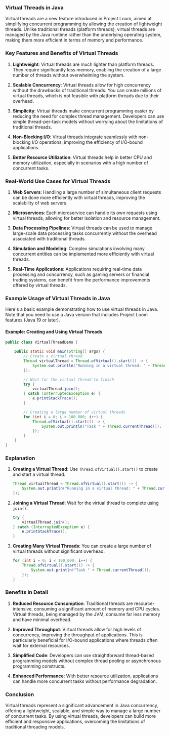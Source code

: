 ### Virtual Threads in Java

Virtual threads are a new feature introduced in Project Loom, aimed at simplifying concurrent programming by allowing the creation of lightweight threads. Unlike traditional threads (platform threads), virtual threads are managed by the Java runtime rather than the underlying operating system, making them more efficient in terms of memory and performance.

### Key Features and Benefits of Virtual Threads

1. **Lightweight**: Virtual threads are much lighter than platform threads. They require significantly less memory, enabling the creation of a large number of threads without overwhelming the system.

2. **Scalable Concurrency**: Virtual threads allow for high concurrency without the drawbacks of traditional threads. You can create millions of virtual threads, which is not feasible with platform threads due to their overhead.

3. **Simplicity**: Virtual threads make concurrent programming easier by reducing the need for complex thread management. Developers can use simple thread-per-task models without worrying about the limitations of traditional threads.

4. **Non-Blocking I/O**: Virtual threads integrate seamlessly with non-blocking I/O operations, improving the efficiency of I/O-bound applications.

5. **Better Resource Utilization**: Virtual threads help in better CPU and memory utilization, especially in scenarios with a high number of concurrent tasks.

### Real-World Use Cases for Virtual Threads

1. **Web Servers**: Handling a large number of simultaneous client requests can be done more efficiently with virtual threads, improving the scalability of web servers.

2. **Microservices**: Each microservice can handle its own requests using virtual threads, allowing for better isolation and resource management.

3. **Data Processing Pipelines**: Virtual threads can be used to manage large-scale data processing tasks concurrently without the overhead associated with traditional threads.

4. **Simulation and Modeling**: Complex simulations involving many concurrent entities can be implemented more efficiently with virtual threads.

5. **Real-Time Applications**: Applications requiring real-time data processing and concurrency, such as gaming servers or financial trading systems, can benefit from the performance improvements offered by virtual threads.

### Example Usage of Virtual Threads in Java

Here's a basic example demonstrating how to use virtual threads in Java. Note that you need to use a Java version that includes Project Loom features (Java 19 or later).

#### Example: Creating and Using Virtual Threads

```java
public class VirtualThreadDemo {

    public static void main(String[] args) {
        // Create a virtual thread
        Thread virtualThread = Thread.ofVirtual().start(() -> {
            System.out.println("Running in a virtual thread: " + Thread.currentThread());
        });

        // Wait for the virtual thread to finish
        try {
            virtualThread.join();
        } catch (InterruptedException e) {
            e.printStackTrace();
        }

        // Creating a large number of virtual threads
        for (int i = 0; i < 100_000; i++) {
            Thread.ofVirtual().start(() -> {
                System.out.println("Task " + Thread.currentThread());
            });
        }
    }
}
```

### Explanation

1. **Creating a Virtual Thread**: Use `Thread.ofVirtual().start()` to create and start a virtual thread.
   ```java
   Thread virtualThread = Thread.ofVirtual().start(() -> {
       System.out.println("Running in a virtual thread: " + Thread.currentThread());
   });
   ```

2. **Joining a Virtual Thread**: Wait for the virtual thread to complete using `join()`.
   ```java
   try {
       virtualThread.join();
   } catch (InterruptedException e) {
       e.printStackTrace();
   }
   ```

3. **Creating Many Virtual Threads**: You can create a large number of virtual threads without significant overhead.
   ```java
   for (int i = 0; i < 100_000; i++) {
       Thread.ofVirtual().start(() -> {
           System.out.println("Task " + Thread.currentThread());
       });
   }
   ```

### Benefits in Detail

1. **Reduced Resource Consumption**: Traditional threads are resource-intensive, consuming a significant amount of memory and CPU cycles. Virtual threads, being managed by the JVM, consume far less memory and have minimal overhead.

2. **Improved Throughput**: Virtual threads allow for high levels of concurrency, improving the throughput of applications. This is particularly beneficial for I/O-bound applications where threads often wait for external resources.

3. **Simplified Code**: Developers can use straightforward thread-based programming models without complex thread pooling or asynchronous programming constructs.

4. **Enhanced Performance**: With better resource utilization, applications can handle more concurrent tasks without performance degradation.

### Conclusion

Virtual threads represent a significant advancement in Java concurrency, offering a lightweight, scalable, and simple way to manage a large number of concurrent tasks. By using virtual threads, developers can build more efficient and responsive applications, overcoming the limitations of traditional threading models.